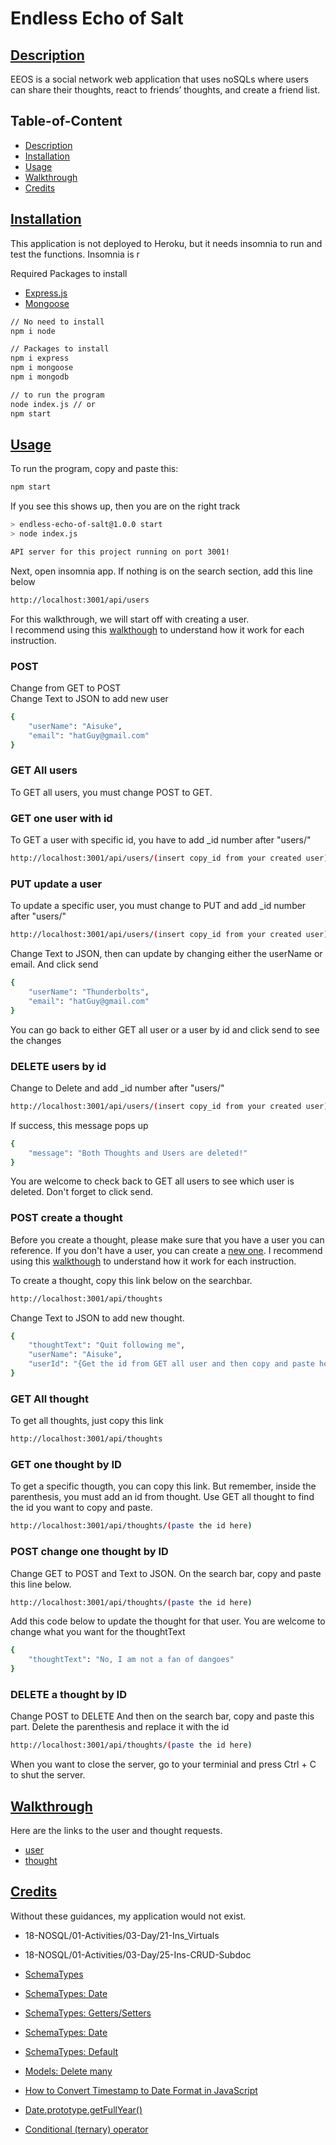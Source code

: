 # Endless Echo of Salt

## [Description](#table-of-content)

EEOS is a social network web application that uses noSQLs where users can share their thoughts, react to friends’ thoughts, and create a friend list.

## Table-of-Content
* [Description](#description)
* [Installation](#installation)
* [Usage](#usage)
* [Walkthrough](#walkthrough)
* [Credits](#credits)


## [Installation](#table-of-content)
This application is not deployed to Heroku, but it needs insomnia to run and test the functions. Insomnia is r

Required Packages to install
* [Express.js](https://www.npmjs.com/package/express)
* [Mongoose](https://www.npmjs.com/package/mongoose)

```bash
// No need to install
npm i node 

// Packages to install
npm i express
npm i mongoose
npm i mongodb

// to run the program
node index.js // or
npm start
```
## [Usage](#table-of-content)
To run the program, copy and paste this:
```bash
npm start
```
If you see this shows up, then you are on the right track
```bash
> endless-echo-of-salt@1.0.0 start
> node index.js

API server for this project running on port 3001!
```

Next, open insomnia app. If nothing is on the search section, add this line below
```bash
http://localhost:3001/api/users
```

For this walkthrough, we will start off with creating a user.<br>
I recommend using this [walkthough](./tutorials/User_Requests.webm) to understand how it work for each instruction.
### POST
Change from GET to POST <br>
Change Text to JSON to add new user <br>
``` bash
{
	"userName": "Aisuke",
	"email": "hatGuy@gmail.com"
}
```
### GET All users
To GET all users, you must change POST to GET.

### GET one user with id
To GET a user with specific id, you have to add _id number after "users/"

```bash
http://localhost:3001/api/users/(insert copy_id from your created user)
```

### PUT update a user
To update a specific user, you must change to PUT and add _id number after "users/"

```bash
http://localhost:3001/api/users/(insert copy_id from your created user)
```
Change Text to JSON, then can update by changing either the userName or email. And click send

```bash
{
	"userName": "Thunderbolts",
	"email": "hatGuy@gmail.com"
}
```
You can go back to either GET all user or a user by id and click send to see the changes 

### DELETE users by id
Change to Delete and add _id number after "users/"
```bash
http://localhost:3001/api/users/(insert copy_id from your created user)
```
If success, this message pops up
```bash
{
	"message": "Both Thoughts and Users are deleted!"
}
```
You are welcome to check back to GET all users to see which user is deleted. Don't forget to click send.

### POST create a thought
Before you create a thought, please make sure that you have a user you can reference. If you don't have a user, you can create a [new one](#post).
I recommend using this [walkthough](./tutorials/Thought_Requests.webm) to understand how it work for each instruction.

To create a thought, copy this link below on the searchbar.
```bash
http://localhost:3001/api/thoughts
```
Change Text to JSON to add new thought.
```bash
{
    "thoughtText": "Quit following me",
    "userName": "Aisuke",
    "userId": "{Get the id from GET all user and then copy and paste here}"
}
```
### GET All thought
To get all thoughts, just copy this link
```bash
http://localhost:3001/api/thoughts
```

### GET one thought by ID
To get a specific thougth, you can copy this link. But remember, inside the parenthesis, you must add an id from thought. Use GET all thought to find the id you want to copy and paste.
```bash
http://localhost:3001/api/thoughts/(paste the id here)
```

### POST change one thought by ID
Change GET to POST and Text to JSON.
On the search bar, copy and paste this line below.
```bash
http://localhost:3001/api/thoughts/(paste the id here)
```
Add this code below to update the thought for that user. You are welcome to change what you want for the thoughtText
```bash
{
    "thoughtText": "No, I am not a fan of dangoes"
}
```

### DELETE a thought by ID
Change POST to DELETE
And then on the search bar, copy and paste this part. Delete the parenthesis and replace it with the id
```bash
http://localhost:3001/api/thoughts/(paste the id here)
```

When you want to close the server, go to your terminial and press Ctrl + C to shut the server.

## [Walkthrough](#table-of-content)
Here are the links to the user and thought requests.
* [user](./tutorials/User_Requests.webm)
* [thought](./tutorials/Thought_Requests.webm)

## [Credits](#table-of-content)
Without these guidances, my application would not exist.
* 18-NOSQL/01-Activities/03-Day/21-Ins_Virtuals
* 18-NOSQL/01-Activities/03-Day/25-Ins-CRUD-Subdoc

* [SchemaTypes](https://mongoosejs.com/docs/schematypes.html)
* [SchemaTypes: Date](https://mongoosejs.com/docs/schematypes.html#dates)
* [SchemaTypes: Getters/Setters](https://mongoosejs.com/docs/tutorials/getters-setters.html)
* [SchemaTypes: Date](https://mongoosejs.com/docs/schematypes.html#dates)
* [SchemaTypes: Default](https://mongoosejs.com/docs/defaults.html)
* [Models: Delete many](https://mongoosejs.com/docs/api/model.html#Model.deleteMany())
* [How to Convert Timestamp to Date Format in JavaScript](https://linuxhint.com/convert-timestamp-to-date-format-javascript/)
* [Date.prototype.getFullYear()](https://developer.mozilla.org/en-US/docs/Web/JavaScript/Reference/Global_Objects/Date/getFullYear)
* [Conditional (ternary) operator](https://developer.mozilla.org/en-US/docs/Web/JavaScript/Reference/Operators/Conditional_operator)
